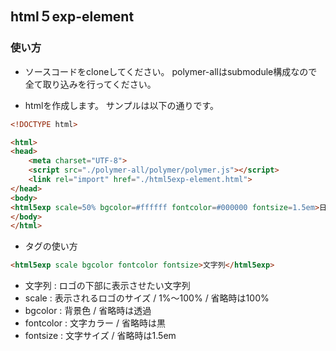 ## html５exp-element

### 使い方

* ソースコードをcloneしてください。
polymer-allはsubmodule構成なので全て取り込みを行ってください。

* htmlを作成します。
サンプルは以下の通りです。

```html
<!DOCTYPE html>

<html>
<head>
    <meta charset="UTF-8">
    <script src="./polymer-all/polymer/polymer.js"></script>
    <link rel="import" href="./html5exp-element.html">
</head>
<body>
<html5exp scale=50% bgcolor=#ffffff fontcolor=#000000 fontsize=1.5em>日本に、もっとエキスパートを！</html5exp>
</body>
</html>
```
* <html5exp>タグの使い方

```html
<html5exp scale bgcolor fontcolor fontsize>文字列</html5exp>
```
  * 文字列 : ロゴの下部に表示させたい文字列
  * scale : 表示されるロゴのサイズ / 1%〜100% / 省略時は100%
  * bgcolor : 背景色 / 省略時は透過
  * fontcolor : 文字カラー / 省略時は黒
  * fontsize : 文字サイズ / 省略時は1.5em